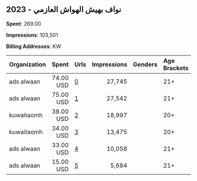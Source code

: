 ## 2023 - نواف بهيش الهواش العازمي 
**Spent**: 269.00

**Impressions**: 103,501

**Billing Addresses**: KW

|Organization|Spent|Urls|Impressions|Genders|Age Brackets|Country Codes|
|:---|---:|:---|---:|:---|:---|:---|
|ads alwaan|74.00 USD|[0](https://www.snap.com/political-ads/asset/083bb641eac7e655eb44b6a0bd2c5f28e96f319a4c6136ce652ab0db90b98201?mediaType=mp4)|27,745||21+|kuwait|
|ads alwaan|75.00 USD|[1](https://www.snap.com/political-ads/asset/083bb641eac7e655eb44b6a0bd2c5f28e96f319a4c6136ce652ab0db90b98201?mediaType=mp4)|27,542||21+|kuwait|
|kuwaitaomh|38.00 USD|[2](https://www.snap.com/political-ads/asset/5ab7ed7d6c4e0634275e23c66c17e86c764835e83390d29914c8547f4ce98f70?mediaType=mp4)|18,997||20+|kuwait|
|kuwaitaomh|34.00 USD|[3](https://www.snap.com/political-ads/asset/bcaf8664df5099b0930909f02656e6c141da9b724ee901c086b28124753b1358?mediaType=mp4)|13,475||20+|kuwait|
|ads alwaan|33.00 USD|[4](https://www.snap.com/political-ads/asset/fdc2348073747c076fc4db5d6999544d61008a3856b3ddbce1098eaa018b03df?mediaType=mp4)|10,058||21+|kuwait|
|ads alwaan|15.00 USD|[5](https://www.snap.com/political-ads/asset/fdc2348073747c076fc4db5d6999544d61008a3856b3ddbce1098eaa018b03df?mediaType=mp4)|5,684||21+|kuwait|
